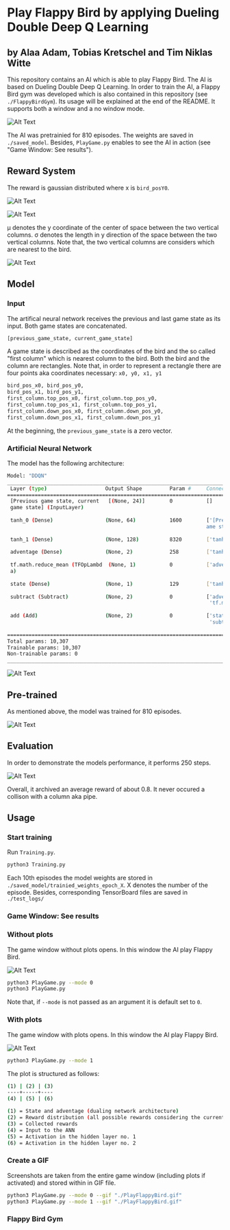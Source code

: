 # Play Flappy Bird by applying Dueling Double Deep Q Learning 
## by Alaa Adam, Tobias Kretschel and Tim Niklas Witte 

This repository contains an AI which is able to play Flappy Bird.
The AI is based on Dueling Double Deep Q Learning.
In order to train the AI, a Flappy Bird gym was developed which is also contained in this repository (see `./FlappyBirdGym`).
Its usage will be explained at the end of the README.
It supports both a window and a no window mode.

![Alt Text](./media/game_window.gif)

The AI was pretrainied for 810 episodes.
The weights are saved in `./saved_model`. 
Besides, `PlayGame.py` enables to see the AI in action (see "Game Window: See results").

## Reward System

The reward is gaussian distributed where x is `bird_posY0`.

![Alt Text](./media/normalDistribution.png)

![Alt Text](./media/rewardFormula.png)

µ denotes the y coordinate of the center of space between the two vertical columns. 
σ denotes the length in y direction of the space between the two vertical columns.
Note that, the two vertical columns are considers which are nearest to the bird.

![Alt Text](./media/rewardSystem.png)

## Model

### Input 
The artifical neural network receives the previous and last game state as its input.
Both game states are concatenated.

```python
[previous_game_state, current_game_state]
```

A game state is described as the coordinates of the bird and the so called "first column"
which is nearest column to the bird.
Both the bird and the column are rectangles.
Note that, in order to represent a rectangle there are four points aka coordinates
necessary: `x0, y0, x1, y1`

```python
bird_pos_x0, bird_pos_y0,
bird_pos_x1, bird_pos_y1,
first_column.top_pos_x0, first_column.top_pos_y0,
first_column.top_pos_x1, first_column.top_pos_y1,
first_column.down_pos_x0, first_column.down_pos_y0,
first_column.down_pos_x1, first_column.down_pos_y1
```

At the beginning, the `previous_game_state` is a zero vector.

### Artificial Neural Network

The model has the following architecture:
```bash
Model: "DDQN"
__________________________________________________________________________________________________
 Layer (type)                   Output Shape         Param #     Connected to                     
==================================================================================================
 [Previous game state, current   [(None, 24)]        0           []                               
 game state] (InputLayer)                                                                         
                                                                                                  
 tanh_0 (Dense)                 (None, 64)           1600        ['[Previous game state, current g
                                                                 ame state][0][0]']               
                                                                                                  
 tanh_1 (Dense)                 (None, 128)          8320        ['tanh_0[0][0]']                 
                                                                                                  
 adventage (Dense)              (None, 2)            258         ['tanh_1[0][0]']                 
                                                                                                  
 tf.math.reduce_mean (TFOpLambd  (None, 1)           0           ['adventage[0][0]']              
 a)                                                                                               
                                                                                                  
 state (Dense)                  (None, 1)            129         ['tanh_1[0][0]']                 
                                                                                                  
 subtract (Subtract)            (None, 2)            0           ['adventage[0][0]',              
                                                                  'tf.math.reduce_mean[0][0]']    
                                                                                                  
 add (Add)                      (None, 2)            0           ['state[0][0]',                  
                                                                  'subtract[0][0]']               
                                                                                                  
==================================================================================================
Total params: 10,307
Trainable params: 10,307
Non-trainable params: 0
__________________________________________________________________________________________________

```

![Alt Text](./media/modelPlot.png)

## Pre-trained

As mentioned above, the model was trained for 810 episodes.

![Alt Text](./media/trainingPlot.png)



## Evaluation

In order to demonstrate the models performance, it performs 250 steps.

![Alt Text](./media/performancePlot.png)

Overall, it archived an average reward of about 0.8.
It never occured a collison with a column aka pipe.

## Usage

### Start training

Run `Training.py`.

```bash
python3 Training.py
```

Each 10th episodes the model weights are stored in `./saved_model/trainied_weights_epoch_X`.
X denotes the number of the episode.
Besides, corresponding TensorBoard files are saved in `./test_logs/`

### Game Window: See results  

### Without plots

The game window without plots opens.
In this window the AI play Flappy Bird.

![Alt Text](./media/game_window.gif)

```bash
python3 PlayGame.py --mode 0
python3 PlayGame.py
```

Note that, if `--mode` is not passed as an argument it is default set to `0`.

### With plots

The game window with plots opens.
In this window the AI play Flappy Bird.

![Alt Text](./media/game_window_plots.gif)


```bash
python3 PlayGame.py --mode 1
```

The plot is structured as follows:

```bash
(1) | (2) | (3)
----+-----+----
(4) | (5) | (6)

(1) = State and adventage (dualing network architecture)
(2) = Reward distribution (all possible rewards considering the current y position)
(3) = Collected rewards
(4) = Input to the ANN
(5) = Activation in the hidden layer no. 1
(6) = Activation in the hidden layer no. 2
```

### Create a GIF
Screenshots are taken from the entire game window (including plots if activated) and stored within in GIF file.

```bash
python3 PlayGame.py --mode 0 --gif "./PlayFlappyBird.gif"
python3 PlayGame.py --mode 1 --gif "./PlayFlappyBird.gif"
```

### Flappy Bird Gym